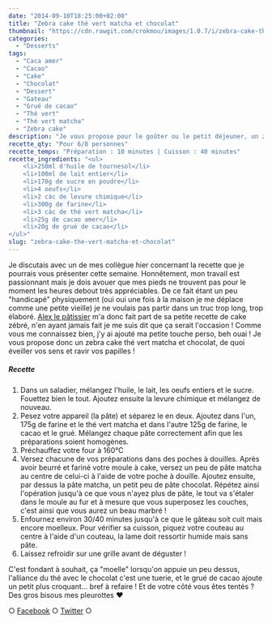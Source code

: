 ```yaml
---
date: "2014-09-10T18:25:00+02:00"
title: "Zebra cake thé vert matcha et chocolat"
thumbnail: "https://cdn.rawgit.com/crokmou/images/1.0.7/i/zebra-cake-the-matcha-chocolat-grue-2.jpg"
categories:
  - "Desserts"
tags:
  - "Caca amer"
  - "Cacao"
  - "Cake"
  - "Chocolat"
  - "Dessert"
  - "Gateau"
  - "Grué de cacao"
  - "Thé vert"
  - "Thé vert matcha"
  - "Zebra cake"
description: "Je vous propose pour le goûter ou le petit déjeuner, un zebra cake thé vert matcha et chocolat, de quoi éveiller vos sens et ravir vos papilles !"
recette_qty: "Pour 6/8 personnes"
recette_temps: "Préparation : 10 minutes | Cuisson : 40 minutes"
recette_ingredients: "<ul>
	<li>250ml d'huile de tournesol</li>
	<li>100ml de lait entier</li>
	<li>170g de sucre en poudre</li>
	<li>4 oeufs</li>
	<li>2 càc de levure chimique</li>
	<li>300g de farine</li>
	<li>3 càc de thé vert matcha</li>
	<li>25g de cacao amer</li>
	<li>20g de grué de cacao</li>
</ul>"
slug: "zebra-cake-the-vert-matcha-et-chocolat"
---
```


Je discutais avec un de mes collègue hier concernant la recette que je pourrais vous présenter cette semaine. Honnêtement, mon travail est passionnant mais je dois avouer que mes pieds ne trouvent pas pour le moment les heures debout très appréciables. De ce fait étant un peu "handicapé" physiquement (oui oui une fois à la maison je me déplace comme une petite vieille) je ne voulais pas partir dans un truc trop long, trop élaboré. [Alex le pâtissier](https://www.facebook.com/patisseriebyalex) m'a donc fait part de sa petite recette de cake zébré, n'en ayant jamais fait je me suis dit que ça serait l'occasion ! Comme vous me connaissez bien, j'y ai ajouté ma petite touche perso, beh ouai ! Je vous propose donc un zebra cake thé vert matcha et chocolat, de quoi éveiller vos sens et ravir vos papilles !

##### Recette

1.  Dans un saladier, mélangez l'huile, le lait, les oeufs entiers et le sucre. Fouettez bien le tout. Ajoutez ensuite la levure chimique et mélangez de nouveau.
2.  Pesez votre appareil (la pâte) et séparez le en deux. Ajoutez dans l'un, 175g de farine et le thé vert matcha et dans l'autre 125g de farine, le cacao et le grué. Mélangez chaque pâte correctement afin que les préparations soient homogènes.
3.  Préchauffez votre four à 160°C
4.  Versez chacune de vos préparations dans des poches à douilles. Après avoir beurré et fariné votre moule à cake, versez un peu de pâte matcha au centre de celui-ci à l'aide de votre poche à douille. Ajoutez ensuite, par dessus la pâte matcha, un petit peu de pâte chocolat. Répétez ainsi l'opération jusqu'à ce que vous n'ayez plus de pâte, le tout va s'étaler dans le moule au fur et à mesure que vous superposez les couches, c'est ainsi que vous aurez un beau marbré !
5.  Enfournez environ 30/40 minutes jusqu'à ce que le gâteau soit cuit mais encore moelleux. Pour vérifier sa cuisson, piquez votre couteau au centre à l'aide d'un couteau, la lame doit ressortir humide mais sans pâte.
6.  Laissez refroidir sur une grille avant de déguster !

C'est fondant à souhait, ça "moelle" lorsqu'on appuie un peu dessus, l'alliance du thé avec le chocolat c'est une tuerie, et le grué de cacao ajoute un petit plus croquant... bref à refaire ! Et de votre côté vous êtes tentés ? Des gros bisous mes pleurottes ❤

○ [Facebook](https://www.facebook.com/crokmou.blog) ○ [Twitter](https://twitter.com/Crokmou) ○